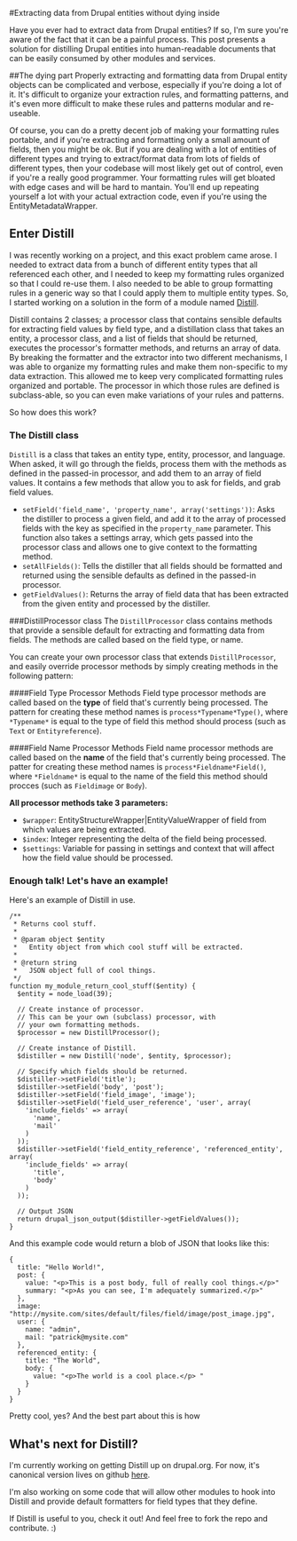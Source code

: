 #Extracting data from Drupal entities without dying inside

Have you ever had to extract data from Drupal entities? If so, I'm sure you're aware of the fact that it can be a painful process. This post presents a solution for distilling Drupal entities into human-readable documents that can be easily consumed by other modules and services.

##The dying part
Properly extracting and formatting data from Drupal entity objects can be complicated and verbose, especially if you're doing a lot of it. It's difficult to organize your extraction rules, and formatting patterns, and it's even more difficult to make these rules and patterns modular and re-useable.

Of course, you can do a pretty decent job of making your formatting rules portable, and if you're extracting and formatting only a small amount of fields, then you might be ok. But if you are dealing with a lot of entities of different types and trying to extract/format data from lots of fields of different types, then your codebase will most likely get out of control, even if you're a really good programmer. Your formatting rules will get bloated with edge cases and will be hard to mantain. You'll end up repeating yourself a lot with your actual extraction code, even if you're using the EntityMetadataWrapper.


## Enter Distill
I was recently working on a project, and this exact problem came arose. I needed to extract data from a bunch of different entity types that all referenced each other, and I needed to keep my formatting rules organized so that I could re-use them. I also needed to be able to group formatting rules in a generic way so that I could apply them to multiple entity types. So, I started working on a solution in the form of a module named [Distill](https://github.com/patrickocoffeyo/distill).

Distill contains 2 classes; a processor class that contains sensible defaults for extracting field values by field type, and a distillation class that takes an entity, a processor class, and a list of fields that should be returned, executes the processor's formatter methods, and returns an array of data. By breaking the formatter and the extractor into two different mechanisms, I was able to organize my formatting rules and make them non-specific to my data extraction. This allowed me to keep very complicated formatting rules organized and portable. The processor in which those rules are defined is subclass-able, so you can even make variations of your rules and patterns.

So how does this work?

### The Distill class

`Distill` is a class that takes an entity type, entity, processor, and language. When asked, it will go through the fields, process them with the methods as defined in the passed-in processor, and add them to an array of field values. It contains a few methods that allow you to ask for fields, and grab field values.

- `setField('field_name', 'property_name', array('settings'))`: Asks the distiller to process a given field, and add it to the array of processed fields with the key as specified in the `property_name` parameter. This function also takes a settings array, which gets passed into the processor class and allows one to give context to the formatting method.
- `setAllFields()`: Tells the distiller that all fields should be formatted and returned using the sensible defaults as defined in the passed-in processor. 
- `getFieldValues()`: Returns the array of field data that has been extracted from the given entity and processed by the distiller.

###DistillProcessor class
The `DistillProcessor` class contains methods that provide a sensible default for extracting and formatting data from fields. The methods are called based on the field type, or name.

You can create your own processor class that extends `DistillProcessor`, and easily override processor methods by simply creating methods in the following pattern:

####Field Type Processor Methods
Field type processor methods are called based on the **type** of field that's currently being processed. The pattern for creating these method names is `process*Typename*Type()`, where `*Typename*` is equal to the type of field this method should process (such as `Text` or `Entityreference`).

####Field Name Processor Methods
Field name processor methods are called based on the **name** of the field that's currently being processed. The patter for creating these method names is `process*Fieldname*Field()`, where `*Fieldname*` is equal to the name of the field this method should procces (such as `Fieldimage` or `Body`).

**All processor methods take 3 parameters:**

 - `$wrapper`: EntityStructureWrapper|EntityValueWrapper of field from which values are being extracted.
 - `$index`: Integer representing the delta of the field being processed.
 - `$settings`: Variable for passing in settings and context that will affect how the field value should be processed.
 
### Enough talk! Let's have an example!
Here's an example of Distill in use.

```
/**
 * Returns cool stuff.
 *
 * @param object $entity
 *   Entity object from which cool stuff will be extracted.
 *
 * @return string
 *   JSON object full of cool things.
 */
function my_module_return_cool_stuff($entity) {
  $entity = node_load(39);

  // Create instance of processor.
  // This can be your own (subclass) processor, with
  // your own formatting methods.
  $processor = new DistillProcessor();

  // Create instance of Distill.
  $distiller = new Distill('node', $entity, $processor);

  // Specify which fields should be returned.
  $distiller->setField('title');
  $distiller->setField('body', 'post');
  $distiller->setField('field_image', 'image');
  $distiller->setField('field_user_reference', 'user', array(
    'include_fields' => array(
      'name',
      'mail'
    )
  ));
  $distiller->setField('field_entity_reference', 'referenced_entity', array(
    'include_fields' => array(
      'title',
      'body'
    )
  ));

  // Output JSON
  return drupal_json_output($distiller->getFieldValues());
}
```

And this example code would return a blob of JSON that looks like this:

```
{
  title: "Hello World!",
  post: {
    value: "<p>This is a post body, full of really cool things.</p>"
    summary: "<p>As you can see, I'm adequately summarized.</p>"
  },
  image: "http://mysite.com/sites/default/files/field/image/post_image.jpg",
  user: {
    name: "admin",
    mail: "patrick@mysite.com"
  },
  referenced_entity: {
    title: "The World",
    body: {
      value: "<p>The world is a cool place.</p> "
    }
  }
}
```

Pretty cool, yes? And the best part about this is how 

## What's next for Distill?
I'm currently working on getting Distill up on drupal.org. For now, it's canonical version lives on github [here](https://github.com/patrickocoffeyo/distill). 

I'm also working on some code that will allow other modules to hook into Distill and provide default formatters for field types that they define.

If Distill is useful to you, check it out! And feel free to fork the repo and contribute. :)

 
 